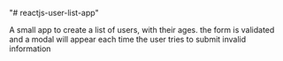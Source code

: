 "# reactjs-user-list-app" 

A small app to create a list of users, with their ages. the form is validated and a modal will appear each time the user tries to submit invalid information